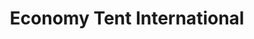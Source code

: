 ---
title: "Economy Tent International"
url: /miami/economy-tent-international/
shop: Partyzubehör
---